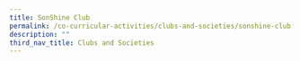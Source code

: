 ```yaml
---
title: SonShine Club
permalink: /co-curricular-activities/clubs-and-societies/sonshine-club
description: ""
third_nav_title: Clubs and Societies
---
```

